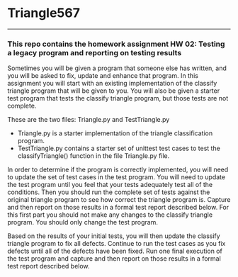 # Triangle567
-------------

### This repo contains the homework assignment HW 02: Testing a legacy program and reporting on testing results ###

Sometimes you will be given a program that someone else has written, and you will be asked to fix, update and enhance that program.   In this assignment you will start with an existing implementation of the classify triangle program that will be given to you.   You will also be given a starter test program that tests the classify triangle program, but those tests are not complete.  

These are the two files:  Triangle.py and TestTriangle.py
- Triangle.py is a starter implementation of the triangle classification program.  
- TestTriangle.py  contains a starter set of unittest test cases to test the classifyTriangle() function in the file Triangle.py file.

In order to determine if the program is correctly implemented, you will need to update the set of test cases in the test program.  You will need to update the test program until you feel that your tests adequately test all of the conditions.   Then you should run the complete set of tests against the original triangle program to see how correct the triangle program is. Capture and then report on those results in a formal test report described below.   For this first part you should not make any changes to the classify triangle program. You should only change the test program.

Based on the results of your initial tests, you will then update the classify triangle program to fix all defects.  Continue to run the test cases as you fix defects until all of the defects have been fixed.   Run one final execution of the test program and capture and then report on those results in a formal test report described below.   
